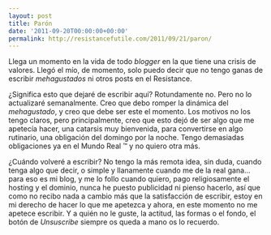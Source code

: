 ```yaml
---
layout: post
title: Parón
date: '2011-09-20T00:00:00+00:00'
permalink: http://resistancefutile.com/2011/09/21/paron/
---
```

Llega un momento en la vida de todo _blogger_ en la que tiene una crisis de valores. Llegó el mío, de momento, solo puedo decir que no tengo ganas de escribir *mehagustados* ni otros posts en el Resistance.

¿Significa esto que dejaré de escribir aquí? Rotundamente no. Pero no lo actualizaré semanalmente. Creo que debo romper la dinámica del *mehagustado*, y creo que debe ser este el momento. Los motivos no los tengo claros, pero principalmente, creo que esto dejó de ser algo que me apetecía hacer, una catarsis muy bienvenida, para convertirse en algo rutinario, una obligación del domingo por la noche. Tengo demasiadas obligaciones ya en el Mundo Real &trade; y no quiero otra más. 

¿Cuándo volveré a escribir? No tengo la más remota idea, sin duda, cuando tenga algo que decir, o simple y llanamente cuando me de la real gana... para eso es mi blog, y me lo follo cuando quiero, pago religiosamente el hosting y el dominio, nunca he puesto publicidad ni pienso hacerlo, así que como no recibo nada a cambio más que la satisfacción de escribir, estoy en mi derecho de hacer lo que me apetezca y ahora, en este momento no me apetece escribir. Y a quién no le guste, la actitud, las formas o el fondo, el botón de _Unsuscribe_ siempre os queda a mano os lo recuerdo.
